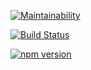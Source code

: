 [![Maintainability](https://api.codeclimate.com/v1/badges/f8e2a219e4d96de371c6/maintainability)](https://codeclimate.com/github/franticstas/hex/maintainability)

[![Build Status](https://travis-ci.com/franticstas/hex.svg?branch=master)](https://travis-ci.com/franticstas/hex)

[![npm version](https://badge.fury.io/js/webstas.svg)](https://badge.fury.io/js/webstas)